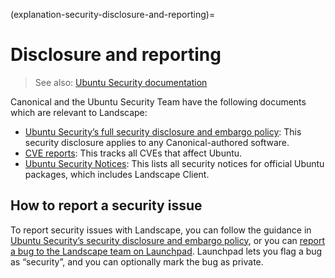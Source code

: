 (explanation-security-disclosure-and-reporting)=
# Disclosure and reporting

> See also: [Ubuntu Security documentation](https://ubuntu.com/security)

Canonical and the Ubuntu Security Team have the following documents which are relevant to Landscape:

- [Ubuntu Security’s full security disclosure and embargo policy](https://ubuntu.com/security/disclosure-policy): This security disclosure applies to any Canonical-authored software.
- [CVE reports](https://ubuntu.com/security/cves): This tracks all CVEs that affect Ubuntu.
- [Ubuntu Security Notices](https://ubuntu.com/security/notices): This lists all security notices for official Ubuntu packages, which includes Landscape Client.

## How to report a security issue

To report security issues with Landscape, you can follow the guidance in [Ubuntu Security’s security disclosure and embargo policy](https://ubuntu.com/security/disclosure-policy), or you can [report a bug to the Landscape team on Launchpad](https://bugs.launchpad.net/landscape-project). Launchpad lets you flag a bug as “security”, and you can optionally mark the bug as private.

